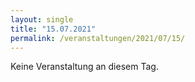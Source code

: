 ```yaml
---
layout: single
title: "15.07.2021"
permalink: /veranstaltungen/2021/07/15/
---
```


Keine Veranstaltung an diesem Tag.
